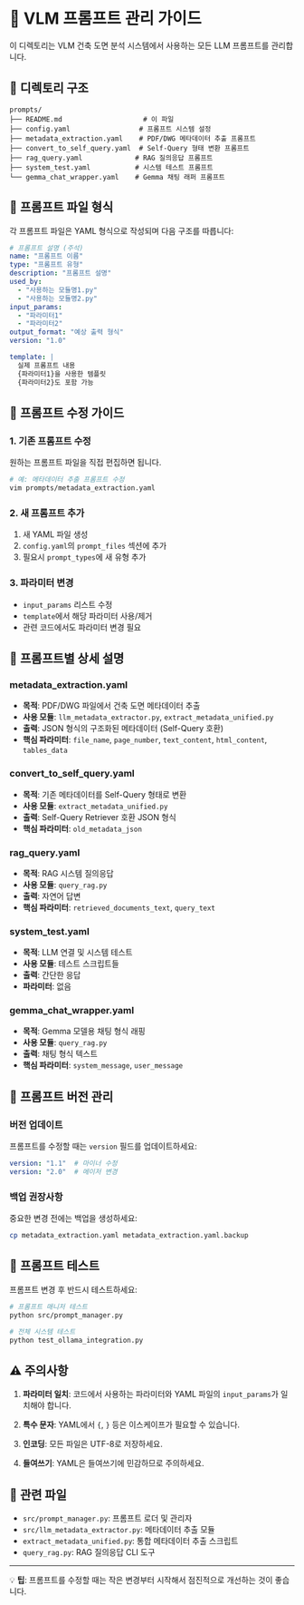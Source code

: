 # 📝 VLM 프롬프트 관리 가이드

이 디렉토리는 VLM 건축 도면 분석 시스템에서 사용하는 모든 LLM 프롬프트를 관리합니다.

## 📁 디렉토리 구조

```
prompts/
├── README.md                    # 이 파일
├── config.yaml                 # 프롬프트 시스템 설정
├── metadata_extraction.yaml    # PDF/DWG 메타데이터 추출 프롬프트
├── convert_to_self_query.yaml  # Self-Query 형태 변환 프롬프트
├── rag_query.yaml             # RAG 질의응답 프롬프트
├── system_test.yaml           # 시스템 테스트 프롬프트
└── gemma_chat_wrapper.yaml    # Gemma 채팅 래퍼 프롬프트
```

## 🔧 프롬프트 파일 형식

각 프롬프트 파일은 YAML 형식으로 작성되며 다음 구조를 따릅니다:

```yaml
# 프롬프트 설명 (주석)
name: "프롬프트 이름"
type: "프롬프트 유형"
description: "프롬프트 설명"
used_by:
  - "사용하는 모듈명1.py"
  - "사용하는 모듈명2.py"
input_params:
  - "파라미터1"
  - "파라미터2"
output_format: "예상 출력 형식"
version: "1.0"

template: |
  실제 프롬프트 내용
  {파라미터1}을 사용한 템플릿
  {파라미터2}도 포함 가능
```

## 📝 프롬프트 수정 가이드

### 1. 기존 프롬프트 수정
원하는 프롬프트 파일을 직접 편집하면 됩니다.

```bash
# 예: 메타데이터 추출 프롬프트 수정
vim prompts/metadata_extraction.yaml
```

### 2. 새 프롬프트 추가
1. 새 YAML 파일 생성
2. `config.yaml`의 `prompt_files` 섹션에 추가
3. 필요시 `prompt_types`에 새 유형 추가

### 3. 파라미터 변경
- `input_params` 리스트 수정
- `template`에서 해당 파라미터 사용/제거
- 관련 코드에서도 파라미터 변경 필요

## 🎯 프롬프트별 상세 설명

### metadata_extraction.yaml
- **목적**: PDF/DWG 파일에서 건축 도면 메타데이터 추출
- **사용 모듈**: `llm_metadata_extractor.py`, `extract_metadata_unified.py`
- **출력**: JSON 형식의 구조화된 메타데이터 (Self-Query 호환)
- **핵심 파라미터**: `file_name`, `page_number`, `text_content`, `html_content`, `tables_data`

### convert_to_self_query.yaml
- **목적**: 기존 메타데이터를 Self-Query 형태로 변환
- **사용 모듈**: `extract_metadata_unified.py`
- **출력**: Self-Query Retriever 호환 JSON 형식
- **핵심 파라미터**: `old_metadata_json`

### rag_query.yaml
- **목적**: RAG 시스템 질의응답
- **사용 모듈**: `query_rag.py`
- **출력**: 자연어 답변
- **핵심 파라미터**: `retrieved_documents_text`, `query_text`

### system_test.yaml
- **목적**: LLM 연결 및 시스템 테스트
- **사용 모듈**: 테스트 스크립트들
- **출력**: 간단한 응답
- **파라미터**: 없음

### gemma_chat_wrapper.yaml
- **목적**: Gemma 모델용 채팅 형식 래핑
- **사용 모듈**: `query_rag.py`
- **출력**: 채팅 형식 텍스트
- **핵심 파라미터**: `system_message`, `user_message`

## 🔄 프롬프트 버전 관리

### 버전 업데이트
프롬프트를 수정할 때는 `version` 필드를 업데이트하세요:

```yaml
version: "1.1"  # 마이너 수정
version: "2.0"  # 메이저 변경
```

### 백업 권장사항
중요한 변경 전에는 백업을 생성하세요:

```bash
cp metadata_extraction.yaml metadata_extraction.yaml.backup
```

## 🧪 프롬프트 테스트

프롬프트 변경 후 반드시 테스트하세요:

```bash
# 프롬프트 매니저 테스트
python src/prompt_manager.py

# 전체 시스템 테스트
python test_ollama_integration.py
```

## ⚠️ 주의사항

1. **파라미터 일치**: 코드에서 사용하는 파라미터와 YAML 파일의 `input_params`가 일치해야 합니다.

2. **특수 문자**: YAML에서 `{`, `}` 등은 이스케이프가 필요할 수 있습니다.

3. **인코딩**: 모든 파일은 UTF-8로 저장하세요.

4. **들여쓰기**: YAML은 들여쓰기에 민감하므로 주의하세요.

## 🔗 관련 파일

- `src/prompt_manager.py`: 프롬프트 로더 및 관리자
- `src/llm_metadata_extractor.py`: 메타데이터 추출 모듈
- `extract_metadata_unified.py`: 통합 메타데이터 추출 스크립트
- `query_rag.py`: RAG 질의응답 CLI 도구

---

💡 **팁**: 프롬프트를 수정할 때는 작은 변경부터 시작해서 점진적으로 개선하는 것이 좋습니다.
